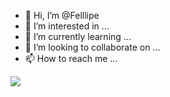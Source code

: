 - 👋 Hi, I’m @Felllipe
- 👀 I’m interested in ...
- 🌱 I’m currently learning ...
- 💞️ I’m looking to collaborate on ...
- 📫 How to reach me ...

<div> 
  <a href="https://www.facebook.com/fellipe.almeida.39" target="_blank"><img src="https://img.shields.io/badge/Facebook-1877F2?style=for-the-badge&logo=facebook&logoColor=white" target="_blank"></a>
